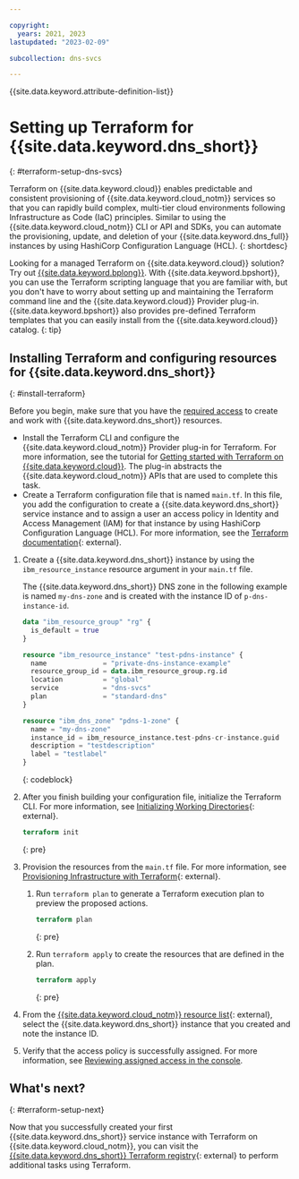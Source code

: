 ```yaml
---

copyright:
  years: 2021, 2023
lastupdated: "2023-02-09"

subcollection: dns-svcs

---
```


{{site.data.keyword.attribute-definition-list}}

# Setting up Terraform for {{site.data.keyword.dns_short}}
{: #terraform-setup-dns-svcs}

Terraform on {{site.data.keyword.cloud}} enables predictable and consistent provisioning of {{site.data.keyword.cloud_notm}} services so that you can rapidly build complex, multi-tier cloud environments following Infrastructure as Code (IaC) principles. Similar to using the {{site.data.keyword.cloud_notm}} CLI or API and SDKs, you can automate the provisioning, update, and deletion of your {{site.data.keyword.dns_full}} instances by using HashiCorp Configuration Language (HCL).
{: shortdesc}

Looking for a managed Terraform on {{site.data.keyword.cloud}} solution? Try out [{{site.data.keyword.bplong}}](/docs/schematics?topic=schematics-getting-started). With {{site.data.keyword.bpshort}}, you can use the Terraform scripting language that you are familiar with, but you don't have to worry about setting up and maintaining the Terraform command line and the {{site.data.keyword.cloud}} Provider plug-in. {{site.data.keyword.bpshort}} also provides pre-defined Terraform templates that you can easily install from the {{site.data.keyword.cloud}} catalog.
{: tip}

## Installing Terraform and configuring resources for {{site.data.keyword.dns_short}}
{: #install-terraform}

Before you begin, make sure that you have the [required access](/docs/dns-svcs?topic=dns-svcs-iam) to create and work with {{site.data.keyword.dns_short}} resources. 

- Install the Terraform CLI and configure the {{site.data.keyword.cloud_notm}} Provider plug-in for Terraform. For more information, see the tutorial for [Getting started with Terraform on {{site.data.keyword.cloud}}](/docs/ibm-cloud-provider-for-terraform?topic=ibm-cloud-provider-for-terraform-getting-started). The plug-in abstracts the {{site.data.keyword.cloud_notm}} APIs that are used to complete this task.
- Create a Terraform configuration file that is named `main.tf`. In this file, you add the configuration to create a {{site.data.keyword.dns_short}} service instance and to assign a user an access policy in Identity and Access Management (IAM) for that instance by using HashiCorp Configuration Language (HCL). For more information, see the [Terraform documentation](https://www.terraform.io/docs/language/index.html){: external}.

1. Create a {{site.data.keyword.dns_short}} instance by using the `ibm_resource_instance` resource argument in your `main.tf` file.

   The {{site.data.keyword.dns_short}} DNS zone in the following example is named `my-dns-zone` and is created with the instance ID of `p-dns-instance-id`.

   ```terraform
   data "ibm_resource_group" "rg" {
     is_default = true
   }

   resource "ibm_resource_instance" "test-pdns-instance" {
     name              = "private-dns-instance-example"
     resource_group_id = data.ibm_resource_group.rg.id
     location          = "global"
     service           = "dns-svcs"
     plan              = "standard-dns"
   }

   resource "ibm_dns_zone" "pdns-1-zone" {
     name = "my-dns-zone"
     instance_id = ibm_resource_instance.test-pdns-cr-instance.guid
     description = "testdescription"
     label = "testlabel"
   }
   ```
   {: codeblock}

1. After you finish building your configuration file, initialize the Terraform CLI. For more information, see [Initializing Working Directories](https://www.terraform.io/cli/init){: external}.

   ```terraform
   terraform init
   ```
   {: pre}

1. Provision the resources from the `main.tf` file. For more information, see [Provisioning Infrastructure with Terraform](https://www.terraform.io/cli/run){: external}.

   1. Run `terraform plan` to generate a Terraform execution plan to preview the proposed actions.

      ```terraform
      terraform plan
      ```
      {: pre}

   1. Run `terraform apply` to create the resources that are defined in the plan.

      ```terraform
      terraform apply
      ```
      {: pre}

1. From the [{{site.data.keyword.cloud_notm}} resource list](/resources){: external}, select the {{site.data.keyword.dns_short}} instance that you created and note the instance ID.

1. Verify that the access policy is successfully assigned. For more information, see [Reviewing assigned access in the console](/docs/account?topic=account-assign-access-resources#review-your-access-console).

## What's next?
{: #terraform-setup-next}

Now that you successfully created your first {{site.data.keyword.dns_short}} service instance with Terraform on {{site.data.keyword.cloud_notm}}, you can visit the [{{site.data.keyword.dns_short}} Terraform registry](https://registry.terraform.io/providers/IBM-Cloud/ibm/latest/docs/resources/dns_zone){: external} to perform additional tasks using Terraform.
